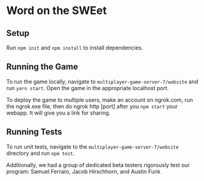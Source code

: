 # Word on the SWEet

## Setup

Run `npm init` and `npm install` to install dependencies.

## Running the Game

To run the game locally, navigate to `multiplayer-game-server-7/wobsite` and run `yarn start`. Open the game in the appropriate localhost port.

To deploy the game to multiple users, make an account on ngrok.com, run the ngrok.exe file, then do ngrok http [port] after you `npm start` your webapp. It will give you a link for sharing.

## Running Tests

To run unit tests, navigate to the `multiplayer-game-server-7/wobsite` directory and run `npm test`.

Additionally, we had a group of dedicated beta testers rigorously test our program:
Samuel Ferraro, Jacob Hirschhorn, and Austin Funk

